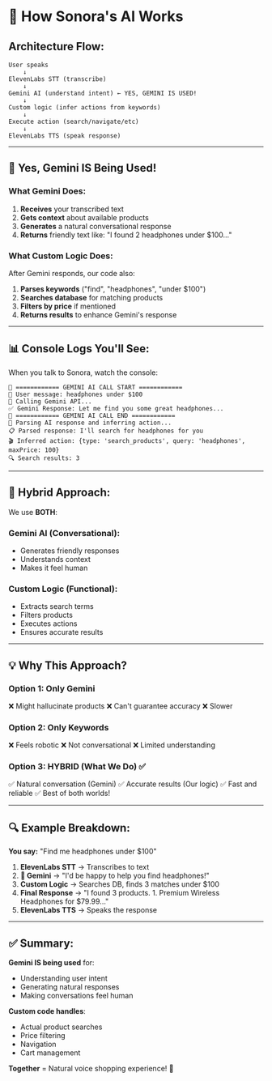 # 🧠 How Sonora's AI Works

## Architecture Flow:

```
User speaks
    ↓
ElevenLabs STT (transcribe)
    ↓
Gemini AI (understand intent) ← YES, GEMINI IS USED!
    ↓
Custom logic (infer actions from keywords)
    ↓
Execute action (search/navigate/etc)
    ↓
ElevenLabs TTS (speak response)
```

---

## 🤖 Yes, Gemini IS Being Used!

### What Gemini Does:
1. **Receives** your transcribed text
2. **Gets context** about available products
3. **Generates** a natural conversational response
4. **Returns** friendly text like: "I found 2 headphones under $100..."

### What Custom Logic Does:
After Gemini responds, our code also:
1. **Parses keywords** ("find", "headphones", "under $100")
2. **Searches database** for matching products
3. **Filters by price** if mentioned
4. **Returns results** to enhance Gemini's response

---

## 📊 Console Logs You'll See:

When you talk to Sonora, watch the console:

```
🧠 ============ GEMINI AI CALL START ============
📝 User message: headphones under $100
🔮 Calling Gemini API...
✅ Gemini Response: Let me find you some great headphones...
🧠 ============ GEMINI AI CALL END ============
🔧 Parsing AI response and inferring action...
📋 Parsed response: I'll search for headphones for you
🎬 Inferred action: {type: 'search_products', query: 'headphones', maxPrice: 100}
🔍 Search results: 3
```

---

## 🎯 Hybrid Approach:

We use **BOTH**:

### Gemini AI (Conversational):
- Generates friendly responses
- Understands context
- Makes it feel human

### Custom Logic (Functional):
- Extracts search terms
- Filters products
- Executes actions
- Ensures accurate results

---

## 💡 Why This Approach?

### Option 1: Only Gemini
❌ Might hallucinate products
❌ Can't guarantee accuracy
❌ Slower

### Option 2: Only Keywords
❌ Feels robotic
❌ Not conversational
❌ Limited understanding

### Option 3: HYBRID (What We Do) ✅
✅ Natural conversation (Gemini)
✅ Accurate results (Our logic)
✅ Fast and reliable
✅ Best of both worlds!

---

## 🔍 Example Breakdown:

**You say:** "Find me headphones under $100"

1. **ElevenLabs STT** → Transcribes to text
2. **🧠 Gemini** → "I'd be happy to help you find headphones!"
3. **Custom Logic** → Searches DB, finds 3 matches under $100
4. **Final Response** → "I found 3 products. 1. Premium Wireless Headphones for $79.99..."
5. **ElevenLabs TTS** → Speaks the response

---

## ✅ Summary:

**Gemini IS being used** for:
- Understanding user intent
- Generating natural responses
- Making conversations feel human

**Custom code handles**:
- Actual product searches
- Price filtering
- Navigation
- Cart management

**Together** = Natural voice shopping experience! 🎉
